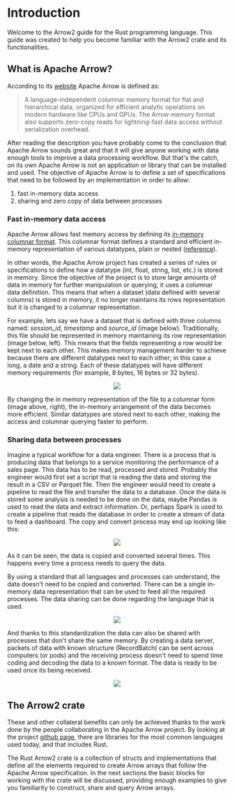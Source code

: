 # Introduction

Welcome to the Arrow2 guide for the Rust programming language. This guide was
created to help you become familiar with the Arrow2 crate and its
functionalities.

## What is Apache Arrow?

According to its [website](https://arrow.apache.org) Apache Arrow is defined
as:

> A language-independent columnar memory format for flat and hierarchical data,
> organized for efficient analytic operations on modern hardware like CPUs and
> GPUs. The Arrow memory format also supports zero-copy reads for
> lightning-fast data access without serialization overhead.

After reading the description you have probably come to the conclusion that
Apache Arrow sounds great and that it will give anyone working with data enough
tools to improve a data processing workflow.  But that's the catch, on its own
Apache Arrow is not an application or library that can be installed and used.
The objective of Apache Arrow is to define a set of specifications that need to
be followed by an implementation in order to allow:

1. fast in-memory data access
2. sharing and zero copy of data between processes

### Fast in-memory data access

Apache Arrow allows fast memory access by defining its [in-memory columnar
format](https://arrow.apache.org/overview/). This columnar format defines a
standard and efficient in-memory representation of various datatypes, plain or
nested
([reference](https://github.com/apache/arrow/blob/master/docs/source/format/Columnar.rst)).

In other words, the Apache Arrow project has created a series of rules or
specifications to define how a datatype (int, float, string, list, etc.) is
stored in memory. Since the objective of the project is to store large amounts
of data in memory for further manipulation or querying, it uses a columnar data
definition. This means that when a dataset (data defined with several columns)
is stored in memory, it no longer maintains its rows representation but it is
changed to a columnar representation.

For example, lets say we have a dataset that is defined with three columns
named: *session_id*, *timestamp* and *source_id* (image below). Traditionally,
this file should be represented in memory maintaining its row representation
(image below, left). This means that the fields representing a row would be kept
next to each other. This makes memory management harder to achieve because there
are different datatypes next to each other; in this case a long, a date and a
string. Each of these datatypes will have different memory requirements (for
example, 8 bytes, 16 bytes or 32 bytes).

<p align="center">
  <img src="images/simd.png">
</p>

By changing the in memory representation of the file to a columnar form (image
above, right), the in-memory arrangement of the data becomes more efficient.
Similar datatypes are stored next to each other, making the access and columnar
querying faster to perform.

### Sharing data between processes

Imagine a typical workflow for a data engineer. There is a process that is
producing data that belongs to a service monitoring the performance of a sales
page.  This data has to be read, processed and stored. Probably the engineer
would first set a script that is reading the data and storing the result in a
CSV or Parquet file. Then the engineer would need to create a pipeline to read
the file and transfer the data to a database. Once the data is stored some
analysis is needed to be done on the data, maybe Pandas is used to read the data
and extract information. Or, perhaps Spark is used to create a pipeline that
reads the database in order to create a stream of data to feed a dashboard. The
copy and convert process may end up looking like this:

<p align="center">
  <img src="images/copy.png">
</p>

As it can be seen, the data is copied and converted several times. This happens
every time a process needs to query the data.

By using a standard that all languages and processes can understand, the data
doesn't need to be copied and converted. There can be a single in-memory data
representation that can be used to feed all the required processes. The data
sharing can be done regarding the language that is used.

<p align="center">
  <img src="images/shared.png">
</p>

And thanks to this standardization the data can also be shared with processes
that don't share the same memory. By creating a data server, packets of data
with known structure (RecordBatch) can be sent across computers (or pods) and
the receiving process doesn't need to spend time coding and decoding the data
to a known format. The data is ready to be used once its being received.

<p align="center">
  <img src="images/recordbatch.png">
</p>

## The Arrow2 crate

These and other collateral benefits can only be achieved thanks to the work done
by the people collaborating in the Apache Arrow project. By looking at the
project [github page](https://github.com/apache/arrow), there are libraries for
the most common languages used today, and that includes Rust.

The Rust Arrow2 crate is a collection of structs and implementations that define
all the elements required to create Arrow arrays that follow the Apache Arrow
specification. In the next sections the basic blocks for working with the
crate will be discussed, providing enough examples to give you familiarity
to construct, share and query Arrow arrays.
